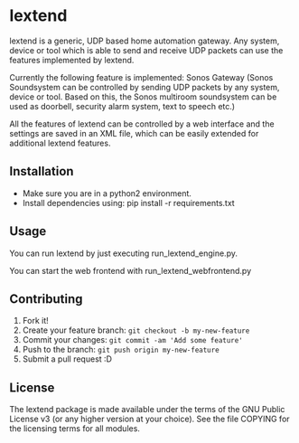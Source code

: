 # lextend

lextend is a generic, UDP based home automation gateway. Any system, device or tool which is able to send and receive
UDP packets can use the features implemented by lextend.

Currently the following feature is implemented: 
Sonos Gateway (Sonos Soundsystem can be controlled by sending UDP packets by any system, device or tool. Based on this, the Sonos multiroom soundsystem can be used as doorbell, security alarm system, text to speech etc.)

All the features of lextend can be controlled by a web interface and the settings are saved in an XML file, which can be easily extended for additional lextend features.

## Installation

* Make sure you are in a python2 environment.
* Install dependencies using: pip install -r requirements.txt

## Usage

You can run lextend by just executing run_lextend_engine.py.

You can start the web frontend with run_lextend_webfrontend.py

## Contributing

1. Fork it!
2. Create your feature branch: `git checkout -b my-new-feature`
3. Commit your changes: `git commit -am 'Add some feature'`
4. Push to the branch: `git push origin my-new-feature`
5. Submit a pull request :D

## License

The lextend package is made available under the terms of the GNU Public License v3 (or any higher version at your choice). See the file COPYING for the licensing terms for all modules.

